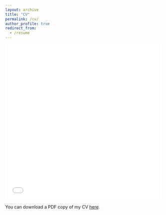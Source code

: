 ```yaml
---
layout: archive
title: "CV"
permalink: /cv/
author_profile: true
redirect_from:
  - /resume
---
```


<iframe src="{{ site.url }}/files/pdf/CiceroCV.pdf" width="100%" height="500" frameborder="no" border="0" marginwidth="0" marginheight="0"></iframe>


You can download a PDF copy of my CV [here](/files/pdf/CiceroCV.pdf).
